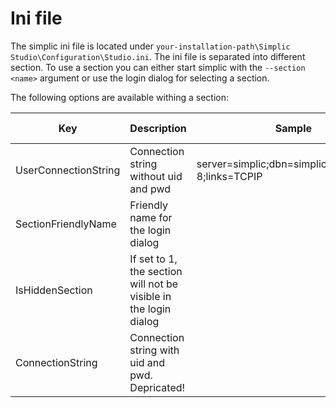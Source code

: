 # Ini file

The simplic ini file is located under `your-installation-path\Simplic Studio\Configuration\Studio.ini`. The ini file is separated
into different section. To use a section you can either start simplic with the `--section <name>` argument or use the login dialog
for selecting a section.

The following options are available withing a section:

| Key                  | Description                                                       | Sample                                               | Default value |
|----------------------|-------------------------------------------------------------------|------------------------------------------------------|---------------|
| UserConnectionString | Connection string without uid and pwd                             | server=simplic;dbn=simplic;charset=utf-8;links=TCPIP |               |
| SectionFriendlyName  | Friendly name for the login dialog                                |                                                      |               |
| IsHiddenSection      | If set to 1, the section will not  be visible in the login dialog |                                                      | 0             |
| ConnectionString     | Connection string with uid and pwd. Depricated!                   |                                                      |               |